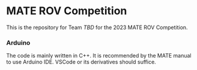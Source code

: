 # MATE ROV Competition
This is the repository for Team *TBD* for the 2023 MATE ROV Competition.

### Arduino
The code is mainly written in C++. It is recommended by the MATE manual to use Arduino IDE. VSCode or its derivatives should suffice.

###